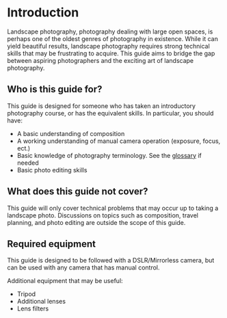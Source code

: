 # Introduction

Landscape photography, photography dealing with large open spaces, is perhaps one of the oldest genres of photography in existence. While it can yield beautiful results, landscape photography requires strong technical skills that may be frustrating to acquire. This guide aims to bridge the gap between aspiring photographers and the exciting art of landscape photography.

## Who is this guide for?

This guide is designed for someone who has taken an introductory photography course, or has the equivalent skills. In particular, you should have:

- A basic understanding of composition
- A working understanding of manual camera operation (exposure, focus, ect.)
- Basic knowledge of photography terminology. See the [glossary](./glossory.md) if needed
- Basic photo editing skills

## What does this guide not cover?

This guide will only cover technical problems that may occur up to taking a landscape photo.
Discussions on topics such as composition, travel planning, and photo editing are outside the scope of this guide.

## Required equipment

This guide is designed to be followed with a DSLR/Mirrorless camera, but can be used with any camera that has manual control.

Additional equipment that may be useful:
- Tripod
- Additional lenses
- Lens filters
